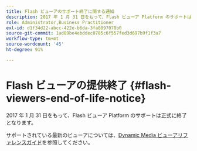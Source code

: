 ```yaml
---
title: Flash ビューアのサポート終了に関する通知
description: 2017 年 1 月 31 日をもって、Flash ビューア Platform のサポートは正式に終了となります。
role: Administrator,Business Practitioner
exl-id: d1f34d22-abcc-422e-b6da-3fa8097078b0
source-git-commit: 1ad89be4ebddec0705c6f557fed3d697b9f1f3a7
workflow-type: tm+mt
source-wordcount: '45'
ht-degree: 91%

---
```


# Flash ビューアの提供終了 {#flash-viewers-end-of-life-notice}

2017 年 1 月 31 日をもって、Flash ビューア Platform のサポートは正式に終了となります。

サポートされている最新のビューアについては、[Dynamic Media ビューアリファレンスガイド](https://experienceleague.adobe.com/docs/dynamic-media-developer-resources.html)を参照してください。
